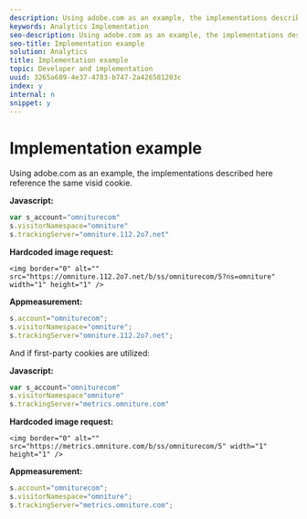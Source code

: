 ```yaml
---
description: Using adobe.com as an example, the implementations described here reference the same visid cookie.
keywords: Analytics Implementation
seo-description: Using adobe.com as an example, the implementations described here reference the same visid cookie.
seo-title: Implementation example
solution: Analytics
title: Implementation example
topic: Developer and implementation
uuid: 3265a689-4e37-4783-b747-2a426581203c
index: y
internal: n
snippet: y
---
```


# Implementation example

Using adobe.com as an example, the implementations described here reference the same visid cookie.

 **Javascript:**

```js
var s_account="omniturecom" 
s.visitorNamespace="omniture" 
s.trackingServer="omniture.112.2o7.net"
```

**Hardcoded image request:**

```
<img border="0" alt="" src="https://omniture.112.2o7.net/b/ss/omniturecom/5?ns=omniture" width="1" height="1" /> 

```

**Appmeasurement:**

```js
s.account="omniturecom"; 
s.visitorNamespace="omniture"; 
s.trackingServer="omniture.112.2o7.net";
```

And if first-party cookies are utilized:

**Javascript:**

```js
var s_account="omniturecom" 
s.visitorNamespace"omniture" 
s.trackingServer="metrics.omniture.com"
```

**Hardcoded image request:**

```
<img border="0" alt="" src="https://metrics.omniture.com/b/ss/omniturecom/5" width="1" height="1" />
```

**Appmeasurement:**

```js
s.account="omniturecom"; 
s.visitorNamespace="omniture"; 
s.trackingServer="metrics.omniture.com";
```

